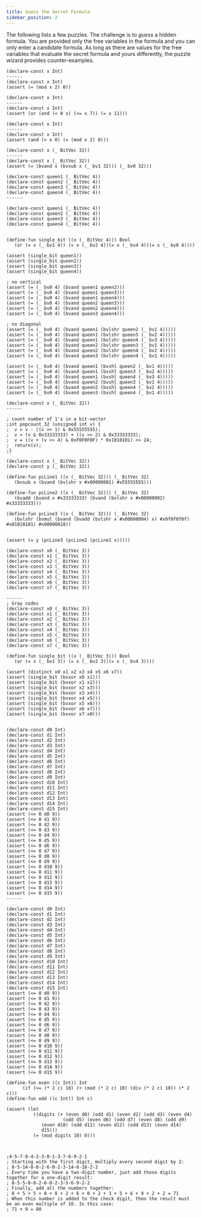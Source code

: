 ```yaml
---
title: Guess the Secret Formula
sidebar_position: 2
---
```


The following lists a few puzzles. The challenge
is to _guess_ a hidden formula. You are provided only the
free variables in the formula and you can only enter a candidate
formula. As long as there are values for the free variables that evaluate
the secret formula and yours differently, the puzzle wizard provides
counter-examples.

```z3-duo
(declare-const x Int)
------
(declare-const x Int)
(assert (= (mod x 2) 0))
```


```z3-duo
(declare-const x Int)
------
(declare-const x Int)
(assert (or (and (< 0 x) (<= x 7)) (= x 11)))

```


```z3-duo
(declare-const x Int)
------
(declare-const x Int)
(assert (and (> x 0) (= (mod x 2) 0)))

```


```z3-duo
(declare-const x (_ BitVec 32))
------
(declare-const x (_ BitVec 32))
(assert (= (bvand x (bvsub x (_ bv1 32))) (_ bv0 32)))

```

```z3-duo
(declare-const queen1 (_ BitVec 4))
(declare-const queen2 (_ BitVec 4))
(declare-const queen3 (_ BitVec 4))
(declare-const queen4 (_ BitVec 4))
------

(declare-const queen1 (_ BitVec 4))
(declare-const queen2 (_ BitVec 4))
(declare-const queen3 (_ BitVec 4))
(declare-const queen4 (_ BitVec 4))


(define-fun single_bit ((x (_ BitVec 4))) Bool
   (or (= x (_ bv1 4)) (= x (_ bv2 4))(= x (_ bv4 4))(= x (_ bv8 4))))

(assert (single_bit queen1))
(assert (single_bit queen2))
(assert (single_bit queen3))
(assert (single_bit queen4))

; no vertical
(assert (= (_ bv0 4) (bvand queen1 queen2)))
(assert (= (_ bv0 4) (bvand queen1 queen3)))
(assert (= (_ bv0 4) (bvand queen1 queen4)))
(assert (= (_ bv0 4) (bvand queen2 queen3)))
(assert (= (_ bv0 4) (bvand queen2 queen4)))
(assert (= (_ bv0 4) (bvand queen3 queen4)))

; no diagonal
(assert (= (_ bv0 4) (bvand queen1 (bvlshr queen2 (_ bv1 4)))))
(assert (= (_ bv0 4) (bvand queen1 (bvlshr queen3 (_ bv2 4)))))
(assert (= (_ bv0 4) (bvand queen1 (bvlshr queen4 (_ bv3 4)))))
(assert (= (_ bv0 4) (bvand queen2 (bvlshr queen3 (_ bv1 4)))))
(assert (= (_ bv0 4) (bvand queen2 (bvlshr queen4 (_ bv2 4)))))
(assert (= (_ bv0 4) (bvand queen3 (bvlshr queen4 (_ bv1 4)))))

(assert (= (_ bv0 4) (bvand queen1 (bvshl queen2 (_ bv1 4)))))
(assert (= (_ bv0 4) (bvand queen1 (bvshl queen3 (_ bv2 4)))))
(assert (= (_ bv0 4) (bvand queen1 (bvshl queen4 (_ bv3 4)))))
(assert (= (_ bv0 4) (bvand queen2 (bvshl queen3 (_ bv1 4)))))
(assert (= (_ bv0 4) (bvand queen2 (bvshl queen4 (_ bv2 4)))))
(assert (= (_ bv0 4) (bvand queen3 (bvshl queen4 (_ bv1 4)))))

```


```z3-duo
(declare-const x (_ BitVec 32))
------

; count number of 1's in a bit-vector
;int popcount_32 (unsigned int v) { 
;  v = v - ((v >> 1) & 0x55555555); 
;  v = (v & 0x33333333) + ((v >> 2) & 0x33333333); 
;  v = ((v + (v >> 4) & 0xF0F0F0F) * 0x1010101) >> 24; 
;  return(v); 
;} 

(declare-const x (_ BitVec 32))
(declare-const y (_ BitVec 32))

(define-fun pcLine1 ((x (_ BitVec 32))) (_ BitVec 32)
   (bvsub x (bvand (bvlshr x #x00000001) #x55555555)))

(define-fun pcLine2 ((x (_ BitVec 32))) (_ BitVec 32)
   (bvadd (bvand x #x33333333) (bvand (bvlshr x #x00000002) #x33333333)))

(define-fun pcLine3 ((x (_ BitVec 32))) (_ BitVec 32)
   (bvlshr (bvmul (bvand (bvadd (bvlshr x #x00000004) x) #x0f0f0f0f) #x01010101) #x00000018))


(assert (= y (pcLine3 (pcLine2 (pcLine1 x)))))
```


```z3-duo
(declare-const x0 (_ BitVec 3))
(declare-const x1 (_ BitVec 3))
(declare-const x2 (_ BitVec 3))
(declare-const x3 (_ BitVec 3))
(declare-const x4 (_ BitVec 3))
(declare-const x5 (_ BitVec 3))
(declare-const x6 (_ BitVec 3))
(declare-const x7 (_ BitVec 3))

------
; Gray codes
(declare-const x0 (_ BitVec 3))
(declare-const x1 (_ BitVec 3))
(declare-const x2 (_ BitVec 3))
(declare-const x3 (_ BitVec 3))
(declare-const x4 (_ BitVec 3))
(declare-const x5 (_ BitVec 3))
(declare-const x6 (_ BitVec 3))
(declare-const x7 (_ BitVec 3))

(define-fun single_bit ((x (_ BitVec 3))) Bool
   (or (= x (_ bv1 3)) (= x (_ bv2 3))(= x (_ bv4 3))))

(assert (distinct x0 x1 x2 x3 x4 x5 x6 x7))
(assert (single_bit (bvxor x0 x1)))
(assert (single_bit (bvxor x1 x2)))
(assert (single_bit (bvxor x2 x3)))
(assert (single_bit (bvxor x3 x4)))
(assert (single_bit (bvxor x4 x5)))
(assert (single_bit (bvxor x5 x6)))
(assert (single_bit (bvxor x6 x7)))
(assert (single_bit (bvxor x7 x0)))


```



```z3-duo
(declare-const d0 Int)
(declare-const d1 Int)
(declare-const d2 Int)
(declare-const d3 Int)
(declare-const d4 Int)
(declare-const d5 Int)
(declare-const d6 Int)
(declare-const d7 Int)
(declare-const d8 Int)
(declare-const d9 Int)
(declare-const d10 Int)
(declare-const d11 Int)
(declare-const d12 Int)
(declare-const d13 Int)
(declare-const d14 Int)
(declare-const d15 Int)
(assert (<= 0 d0 9))
(assert (<= 0 d1 9))
(assert (<= 0 d2 9))
(assert (<= 0 d3 9))
(assert (<= 0 d4 9))
(assert (<= 0 d5 9))
(assert (<= 0 d6 9))
(assert (<= 0 d7 9))
(assert (<= 0 d8 9))
(assert (<= 0 d9 9))
(assert (<= 0 d10 9))
(assert (<= 0 d11 9))
(assert (<= 0 d12 9))
(assert (<= 0 d13 9))
(assert (<= 0 d14 9))
(assert (<= 0 d15 9))
------

(declare-const d0 Int)
(declare-const d1 Int)
(declare-const d2 Int)
(declare-const d3 Int)
(declare-const d4 Int)
(declare-const d5 Int)
(declare-const d6 Int)
(declare-const d7 Int)
(declare-const d8 Int)
(declare-const d9 Int)
(declare-const d10 Int)
(declare-const d11 Int)
(declare-const d12 Int)
(declare-const d13 Int)
(declare-const d14 Int)
(declare-const d15 Int)
(assert (<= 0 d0 9))
(assert (<= 0 d1 9))
(assert (<= 0 d2 9))
(assert (<= 0 d3 9))
(assert (<= 0 d4 9))
(assert (<= 0 d5 9))
(assert (<= 0 d6 9))
(assert (<= 0 d7 9))
(assert (<= 0 d8 9))
(assert (<= 0 d9 9))
(assert (<= 0 d10 9))
(assert (<= 0 d11 9))
(assert (<= 0 d12 9))
(assert (<= 0 d13 9))
(assert (<= 0 d14 9))
(assert (<= 0 d15 9))

(define-fun even ((c Int)) Int
      (if (>= (* 2 c) 10) (+ (mod (* 2 c) 10) (div (* 2 c) 10)) (* 2 c)))
(define-fun odd ((c Int)) Int c)
      
(assert (let
	      ((digits (+ (even d0) (odd d1) (even d2) (odd d3) (even d4)
	                 (odd d5) (even d6) (odd d7) (even d8) (odd d9)
			 (even d10) (odd d11) (even d12) (odd d13) (even d14)
			 d15)))
	      (= (mod digits 10) 0)))


	      
;4-5-7-8-4-2-3-0-1-3-7-6-9-2-1
; Starting with the first digit, multiply every second digit by 2:
; 8-5-14-8-8-2-6-0-2-3-14-6-18-2-2
; Every time you have a two-digit number, just add those digits together for a one-digit result:
; 8-5-5-8-8-2-6-0-2-3-5-6-9-2-2
; Finally, add all the numbers together:
; 8 + 5 + 5 + 8 + 8 + 2 + 6 + 0 + 2 + 3 + 5 + 6 + 9 + 2 + 2 = 71
; When this number is added to the check digit, then the result must be an even multiple of 10. In this case:
; 71 + 9 = 80
```


<!-- ```z3-duo
(declare-fun P (Int) Bool)
(declare-fun Q (Int) Bool)
------
(declare-fun P (Int) Bool)
(declare-fun Q (Int) Bool)
(assert (forall ((x Int)) (=> (P x) (Q x))))
```


```z3-duo
(declare-fun P (Int) Bool)
(declare-fun Q (Int) Bool)
------
(declare-fun P (Int) Bool)
(declare-fun Q (Int) Bool)
(assert (forall ((x Int)) (= (P x) (Q x))))
```

```z3-duo
(declare-fun P (Int) Bool)
(declare-fun Q (Int) Bool)
------
(declare-fun P (Int) Bool)
(declare-fun Q (Int) Bool)
(assert (forall ((x Int)) (not (= (P x) (Q x)))))
```



```z3-duo
(declare-fun P (Int Int) Bool)
------
(declare-fun P (Int Int) Bool)
(assert (forall ((x Int)) (P x x)))
```


```z3-duo
(declare-fun P (Int Int) Bool)
------
(declare-fun P (Int Int) Bool)
(assert (forall ((x Int)) (P x x)))
(assert (forall ((x Int) (y Int)) (=> (P x y) (P y x))))
```


```z3-duo
(declare-fun P (Int Int) Bool)
------
(declare-fun P (Int Int) Bool)
(assert (forall ((x Int)) (P x x)))
(assert (forall ((x Int) (y Int)) (=> (P x y) (P y x))))
(assert (forall ((x Int) (y Int) (z Int)) (=> (and (P x y) (P y z)) (P x z))))
```



```z3-duo
(declare-fun P (Int Int) Bool)
------
(declare-fun P (Int Int) Bool)
(assert (forall ((x Int) (y Int)) (=> (P x y) (not (P y x)))))
``` -->



